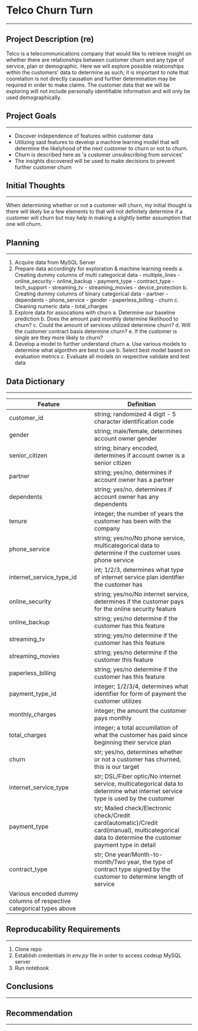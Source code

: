 # Telco Churn Turn
---
## Project Description (re)
Telco is a telecommunications company that would like to retrieve insight on whether there are relationships between customer churn and any type of service, plan or demographic. 
Here we will explore possible relationships within the customers' data to determine as such; it is important to note that coorelation is not directly causation and further determination may be required in order to make claims.
The customer data that we will be exploring will not include personally identifiable information and will only be used demographically.

## Project Goals
---
- Discover independence of features within customer data
- Utilizing said features to develop a machine learning model that will determine the likelyhood of the next customer to churn or not to churn.
- Churn is described here as 'a customer unsubscribing from services'
- The insights discovered will be used to make decisions to prevent further customer churn


## Initial Thoughts
--- 
When determining whether or not a customer will churn, my initial thought is there will likely be a few elements to that will not definitely determine if a customer will churn but may help in making a slightly better assumption that one will churn.

## Planning
--- 
1. Acquire data from MySQL Server
2. Prepare data accordingly for exploration & machine learning needs
    a. Creating dummy columns of multi categorical data
        - multiple_lines
        - online_security
        - online_backup
        - payment_type
        - contract_type
        - tech_support
        - streaming_tv
        - streaming_movies
        - device_protection
    b. Creating dummy columns of binary categorical data
        - partner
        - dependents
        - phone_service
        - gender
        - paperless_billing
        - churn
    c. Cleaning numeric data
        - total_charges
3. Explore data for assocations with churn
    a. Determine our baseline prediction
    b. Does the amount paid monthly determine likelihood to churn?
    c. Could the amount of services utilized determine churn?
    d. Will the customer contract basis determine churn?
    e. If the customer is single are they more likely to churn?
4. Develop a model to further understand churn
    a. Use various models to determine what algorithm are best to use
    b. Select best model based on evaluation metrics
    c. Evaluate all models on respective validate and test data

## Data Dictionary
--- 
| Feature        | Definition                                   |
| ---            | ---                                          |
| customer_id    | string; randomized 4 digit - 5 character identification code |
| gender         | string; male/female, determines account owner gender |
| senior_citizen | string; binary encoded, determines if account owner is a senior citizen |
| partner        | string; yes/no, determines if account owner has a partner |
| dependents     | string; yes/no, determines if account owner has any dependents |
| tenure         | integer; the number of years the customer has been with the company |
| phone_service  | string; yes/no/No phone service, multicategorical data to determine if the customer uses phone service |
| internet_service_type_id | int; 1/2/3, determines what type of internet service plan identifier the customer has |
| online_security| string; yes/no/No internet service, determines if the customer pays for the online security feature |
| online_backup  | string; yes/no determine if the customer has this feature |
| streaming_tv   | string; yes/no determine if the customer has this feature |
| streaming_movies | string; yes/no determine if the customer this feature |
| paperless_billing | string; yes/no determine if the customer has this feature|
| payment_type_id | integer; 1/2/3/4, determines what identifier for form of payment the customer utilizes |
| monthly_charges | integer; the amount the customer pays monthly |
| total_charges | integer; a total accumilation of what the customer has paid since beginning their service plan |
| churn | str; yes/no, determines whether or not a customer has churned, this is our target |
| internet_service_type | str; DSL/Fiber optic/No internet service, multicategorical data to determine what internet service type is used by the customer |
| payment_type | str; Mailed check/Electronic check/Credit card(automatic)/Credit card(manual), multicategorical data to determine the customer payment type in detail |
| contract_type | str; One year/Month-to-month/Two year, the type of contract type signed by the customer to determine length of service |
| Various encoded dummy columns of respective categorical types above |

## Reproducability Requirements
---
1. Clone repo
2. Establish credentials in *env.py* file in order to access codeup MySQL server
3. Run notebook

## Conclusions
---


## Recommendation
---